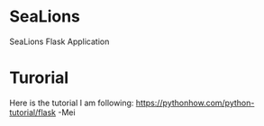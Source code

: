 # SeaLions
SeaLions Flask Application

# Turorial
Here is the tutorial I am following: https://pythonhow.com/python-tutorial/flask -Mei
